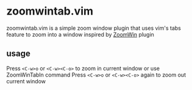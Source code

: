 zoomwintab.vim
==============

zoomwintab.vim is a simple zoom window plugin that uses vim's tabs feature 
to zoom into a window inspired by [ZoomWin] plugin

usage
-----

Press `<C-w>o` or `<C-w><C-o>` to zoom in current window or use ZoomWinTabIn command
Press `<C-w>o` or `<C-w><C-o>` again to zoom out current window

[ZoomWin]: http://www.vim.org/scripts/script.php?script_id=508
